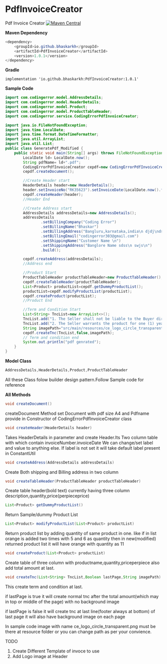 # PdfInvoiceCreator
Pdf Invoice Creator
[![Maven Central](https://maven-badges.herokuapp.com/maven-central/io.github.bhaskarkh/PdfInvoiceCreator/badge.svg?style=plastic)](https://maven-badges.herokuapp.com/maven-central/io.github.bhaskarkh/PdfInvoiceCreator)

**Maven Dependency**

```java
<dependency>
    <groupId>io.github.bhaskarkh</groupId>
    <artifactId>PdfInvoiceCreator</artifactId>
    <version>1.0.1</version>
</dependency>
```
**Gradle**
```
implementation 'io.github.bhaskarkh:PdfInvoiceCreator:1.0.1'
```
**Sample Code**

```java
import com.codingerror.model.AddressDetails;
import com.codingerror.model.HeaderDetails;
import com.codingerror.model.Product;
import com.codingerror.model.ProductTableHeader;
import com.codingerror.service.CodingErrorPdfInvoiceCreator;

import java.io.FileNotFoundException;
import java.time.LocalDate;
import java.time.format.DateTimeFormatter;
import java.util.ArrayList;
import java.util.List;
public class GeneratePdf_Modified {
    public static void main(String[] args) throws FileNotFoundException {
        LocalDate ld= LocalDate.now();
        String pdfName= ld+".pdf";
        CodingErrorPdfInvoiceCreator cepdf=new CodingErrorPdfInvoiceCreator(pdfName);
        cepdf.createDocument();

        //Create Header start
        HeaderDetails header=new HeaderDetails();
        header.setInvoiceNo("RK35623").setInvoiceDate(LocalDate.now().format(DateTimeFormatter.ofPattern("dd-MM-yyyy"))).build();
        cepdf.createHeader(header);
        //Header End

        //Create Address start
        AddressDetails addressDetails=new AddressDetails();
        addressDetails
                .setBillingCompany("Coding Error")
                .setBillingName("Bhaskar")
                .setBillingAddress("Bangluru,karnataka,india\n djdj\ndsjdsk")
                .setBillingEmail("codingerror303@gmail.com")
                .setShippingName("Customer Name \n")
                .setShippingAddress("Banglore Name sdss\n swjs\n")
                .build();

        cepdf.createAddress(addressDetails);
        //Address end

        //Product Start
        ProductTableHeader productTableHeader=new ProductTableHeader();
        cepdf.createTableHeader(productTableHeader);
        List<Product> productList=cepdf.getDummyProductList();
        productList=cepdf.modifyProductList(productList);
        cepdf.createProduct(productList);
        //Product End

        //Term and Condition Start
        List<String> TncList=new ArrayList<>();
        TncList.add("1. The Seller shall not be liable to the Buyer directly or indirectly for any loss or damage suffered by the Buyer.");
        TncList.add("2. The Seller warrants the product for one (1) year from the date of shipment");
        String imagePath="src/main/resources/ce_logo_circle_transparent.png";
        cepdf.createTnc(TncList,false,imagePath);
        // Term and condition end
        System.out.println("pdf genrated");
    }
}
```
**Model Class**
```java
AddressDetails,HeaderDetails,Product,ProductTableHeader
```
All these Class folow builder design pattern.Follow Sample code for reference

**All Methods**
```java
void createDocument()
```
createDocument Method set Document with pdf size A4 and Pdfname
provide in Constructor of CodingErrorPdfInvoiceCreator class 

```java
void createHeader(HeaderDetails header)
```
Takes HeaderDetails in parameter and create Header.Its Two column table with which contain invoiceNumber.invoiceDate
We can change/set label and value to anything else.
If label is not set it will take default label present in ConstantUtil
```java
void createAddress(AddressDetails addressDetails)
```
Create Both shipping and Billing address in two column
```java
void createTableHeader(ProductTableHeader productTableHeader)
```
Create table header(bold text) currently having three column description,quantity,price(perpieceprice)
```java
List<Product> getDummyProductList()
```
Return Sample/dummy Product List
```java
List<Product> modifyProductList(List<Product> productList)
```
Return product list by adding quantity of same product in one.
like if in list orange is added two times with 5 and 6 as quantity then in new(modified) returned product list it will have orange with quantity as 11 
```java
void createProduct(List<Product> productList)
```
Create table of three column with productname,quantity,priceperpiece
also add total amount at last.

```java
void createTnc(List<String> TncList,Boolean lastPage,String imagePath)
```
This create term and condition at last.
 
if lastPage is true it will create normal tnc after the total amount(which may in top or middle of the page) with no background image

if lastPage is false it will create  tnc at last line(footer always at bottom) of last page it will also have background image on each page

In sample code image with name ce_logo_circle_transparent.png
must be there at resource folder or you can change path as per your convience.

TODO
1. Create Different Template of invoce to use
2. Add Logo image at Header
